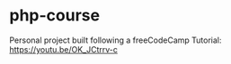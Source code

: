 # php-course
Personal project built following a freeCodeCamp Tutorial: https://youtu.be/OK_JCtrrv-c
